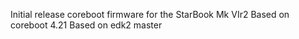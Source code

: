 Initial release coreboot firmware for the StarBook Mk VIr2
Based on coreboot 4.21
Based on edk2 master
